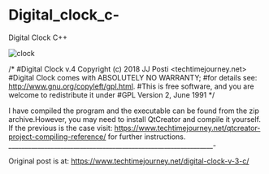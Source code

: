 # Digital_clock_c-
Digital Clock C++

![clock](https://user-images.githubusercontent.com/29865797/77247764-bc3a5b00-6c3c-11ea-9916-81f40ba29324.jpg)

/*
#Digital Clock v.4 Copyright (c) 2018 JJ Posti <techtimejourney.net>
#Digital Clock comes with ABSOLUTELY NO WARRANTY;
#for details see: http://www.gnu.org/copyleft/gpl.html.
#This is free software, and you are welcome to redistribute it under
#GPL Version 2, June 1991
*/

I have compiled the program and the executable can be found from the zip archive.However, you may need to install QtCreator and compile it yourself. If the previous is the case visit: https://www.techtimejourney.net/qtcreator-project-compiling-reference/ for further instructions.
_______________________________________________________________-

Original post is at: https://www.techtimejourney.net/digital-clock-v-3-c/
